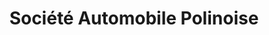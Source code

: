 ---
title: "Société Automobile Polinoise"
url: /poligny/societe-automobile-polinoise/
shop: voiture
---